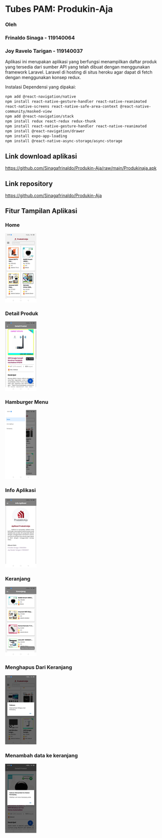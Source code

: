 # Tubes PAM: Produkin-Aja
### Oleh
### Frinaldo Sinaga - 119140064
### Joy Ravelo Tarigan - 119140037

Aplikasi ini merupakan aplikasi yang berfungsi menampilkan daftar produk yang tersedia dari sumber API yang telah dibuat dengan menggunakan framework Laravel. Laravel di hosting di situs heroku agar dapat di fetch dengan menggunakan konsep redux.



Instalasi Dependensi yang dipakai:
```npm install @react-navigation/native-stack
npm add @react-navigation/native
npm install react-native-gesture-handler react-native-reanimated react-native-screens react-native-safe-area-context @react-native-community/masked-view
npm add @react-navigation/stack
npm install redux react-redux redux-thunk
npm install react-native-gesture-handler react-native-reanimated
npm install @react-navigation/drawer
npm install expo-app-loading
npm install @react-native-async-storage/async-storage
```
## Link download aplikasi

https://github.com/Sinagafrinaldo/Produkin-Aja/raw/main/Produkinaja.apk

## Link repository

https://github.com/Sinagafrinaldo/Produkin-Aja

## Fitur Tampilan Aplikasi

### Home

<img src='https://raw.githubusercontent.com/Sinagafrinaldo/Produkin-Aja/main/screenshoot/gambar-1.jpg' width=20% height=20% />

### Detail Produk

<img src='https://raw.githubusercontent.com/Sinagafrinaldo/Produkin-Aja/main/screenshoot/gambar-2.jpg' width=20% height=20% />

### Hamburger Menu

<img src='https://raw.githubusercontent.com/Sinagafrinaldo/Produkin-Aja/main/screenshoot/gambar-3.jpg' width=20% height=20% />

### Info Aplikasi


<img src='https://raw.githubusercontent.com/Sinagafrinaldo/Produkin-Aja/main/screenshoot/gambar-4.jpg' width=20% height=20% />

### Keranjang


<img src='https://raw.githubusercontent.com/Sinagafrinaldo/Produkin-Aja/main/screenshoot/gambar-5.jpg' width=20% height=20% />

### Menghapus Dari Keranjang


<img src='https://raw.githubusercontent.com/Sinagafrinaldo/Produkin-Aja/main/screenshoot/gambar-7.jpg' width=20% height=20% />

### Menambah data ke keranjang


<img src='https://raw.githubusercontent.com/Sinagafrinaldo/Produkin-Aja/main/screenshoot/gambar-8.jpg' width=20% height=20% />
